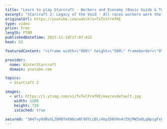 ```yaml
---
title: "Learn to play Starcraft - Workers and Economy (Basic Guide & Tutorial)"
excerpt: "Starcraft 2: Legacy of the Void - All races workers work the same (mule notwithstanding!)  Wiki on mining: http://wiki.teamliquid.net/starcraft2/Mining_Minerals"
originalUrl: https://youtube.com/watch?v=TxTelFrmfKE
type: video
price: Free
length: PT8M
publishedDateTime: 2017-11-19T17:07:42Z
heat: 52

featuredContent: "<iframe width=\"800\" height=\"500\" frameborder=\"0\" src=\"https://www.youtube.com/embed/TxTelFrmfKE\" allow=\"accelerometer; autoplay; encrypted-media; gyroscope; picture-in-picture\" allowfullscreen></iframe>"

provider:
  name: WinterStarcraft
  domain: youtube.com

topics:
  - StarCraft 2

images:
  - url: https://i.ytimg.com/vi/TxTelFrmfKE/maxresdefault.jpg
    width: 1280
    height: 720
    isCached: true

secured: "3A47vy0dBvhLZOHDTmXH8cwNl9OYLcBl/4hpZ66YHn4rZ9jMW3aOLgNpsgFx8U+Kio5bCwad2KLM7u++a+gojpy4RnmVLgFEhkncX6dVi0eHpTPZF4qrnep4D+FuJmK06kcCGOJCgswV5tWppV+fRHzZoUtQKJDx3bp4cL8TjuGhq7O8rTlUpwimxg6tLByOVIrxejx1t6iXHUQFb/SrJgURULPcyAQO7Sn86Gy6bwRageQ6Ckker3hO03tiQzewPY0h22wrGYa6dj69vyU38nZDJzqzU0+M2KL+pL6yHt0Bmwml/+1AlzfFvkatZ/ryHzqnImctOLGl3Pv6+E1XAIRaQgsu4r7Mv1ryRIi1LK3UOkcKePiVea22qfMKADS5GNi/TJKYZActiCKNU/N7ydSfI94Cp4pyuN/MsdrzXyQ=;8v4fc/NSE6LB/9Gbg55bCg=="
---
```


